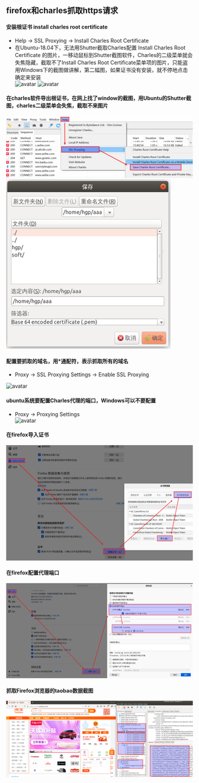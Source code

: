 ## firefox和charles抓取https请求

#### 安装根证书 install charles root certificate
* Help  ->  SSL Proxying  ->  Install Charles Root Certificate
* 在Ubuntu-18.04下，无法用Shutter截取Charles配置 Install Charles Root Certificate 的图片，一移动鼠标到Shutter截图软件，Charles的二级菜单就会失焦隐藏，截取不了Install Charles Root Certificate菜单项的图片，只能盗用Windows下的截图做讲解，第二幅图，如果证书没有安装，就不停地点击确定来安装   
![avatar](imgs/00001.png)
![avatar](imgs/00002.png)

#### 在charles软件导出根证书，在网上找了window的截图，用Ubuntu的Shutter截图，charles二级菜单会失焦，截取不来图片
![avatar](imgs/00009.png)
![avatar](imgs/00010.png)

#### 配置要抓取的域名，用*通配符，表示抓取所有的域名
* Proxy  ->  SSL Proxying Settings  ->  Enable SSL Proxying    

![avatar](imgs/00003.png)

#### ubuntu系统要配置Charles代理的端口，Windows可以不要配置
* Proxy  ->  Proxying Settings    
![avatar](imgs/00004.png)

#### 在firefox导入证书
![avatar](imgs/00011.png)

#### 在firefox配置代理端口
![avatar](imgs/00012.png)

#### 抓取Firefox浏览器的taobao数据截图
![avatar](imgs/00013.png)